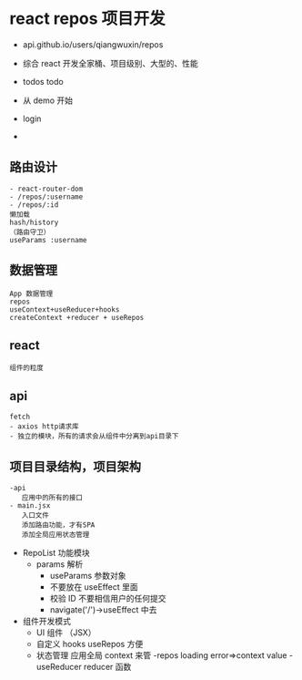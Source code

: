 # react repos 项目开发

- api.github.io/users/qiangwuxin/repos
- 综合 react 开发全家桶、项目级别、大型的、性能
- todos
  todo
- 从 demo 开始

- login
-

## 路由设计

    - react-router-dom
    - /repos/:username
    - /repos/:id
    懒加载
    hash/history
    （路由守卫）
    useParams :username

## 数据管理

    App 数据管理
    repos
    useContext+useReducer+hooks
    createContext +reducer + useRepos

## react

    组件的粒度

## api

    fetch
    - axios http请求库
    - 独立的模块，所有的请求会从组件中分离到api目录下

## 项目目录结构，项目架构

    -api
       应用中的所有的接口
    - main.jsx
       入口文件
       添加路由功能，才有SPA
       添加全局应用状态管理

- RepoList 功能模块
  - params 解析
    - useParams 参数对象
    - 不要放在 useEffect 里面
    - 校验 ID
      不要相信用户的任何提交
    - navigate('/')->useEffect 中去
- 组件开发模式
  - UI 组件 （JSX）
  - 自定义 hooks useRepos 方便
  - 状态管理 应用全局 context 来管
    -repos loading error=>context value - useReducer reducer 函数
